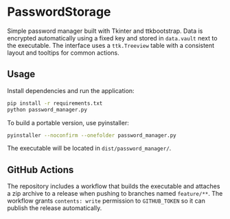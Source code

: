 # PasswordStorage

Simple password manager built with Tkinter and ttkbootstrap. Data is encrypted automatically using a fixed key and stored in `data.vault` next to the executable.
The interface uses a `ttk.Treeview` table with a consistent layout and tooltips for common actions.

## Usage

Install dependencies and run the application:

```bash
pip install -r requirements.txt
python password_manager.py
```

To build a portable version, use pyinstaller:

```bash
pyinstaller --noconfirm --onefolder password_manager.py
```

The executable will be located in `dist/password_manager/`.

## GitHub Actions
The repository includes a workflow that builds the executable and attaches a zip
archive to a release when pushing to branches named `feature/**`. The workflow
grants `contents: write` permission to `GITHUB_TOKEN` so it can publish the
release automatically.
